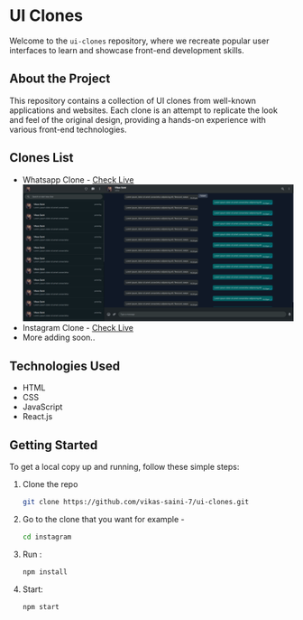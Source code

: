 # UI Clones

Welcome to the `ui-clones` repository, where we recreate popular user interfaces to learn and showcase front-end development skills.

## About the Project

This repository contains a collection of UI clones from well-known applications and websites. Each clone is an attempt to replicate the look and feel of the original design, providing a hands-on experience with various front-end technologies.

## Clones List

- Whatsapp Clone - [Check Live](https://whatsapp-vk.vercel.app)
![Alt Text](./whatsapp/public/images/thumbnail.png)
- Instagram Clone - [Check Live](https://instagram-o2xya5u15-vikas-saini-7.vercel.app/)
- More adding soon..

## Technologies Used

- HTML
- CSS
- JavaScript
- React.js

## Getting Started

To get a local copy up and running, follow these simple steps:

1. Clone the repo
   ```sh
   git clone https://github.com/vikas-saini-7/ui-clones.git
2. Go to the clone that you want for example -
   ```sh
   cd instagram
3. Run :
   ```sh
   npm install
4. Start:
   ```sh
   npm start
